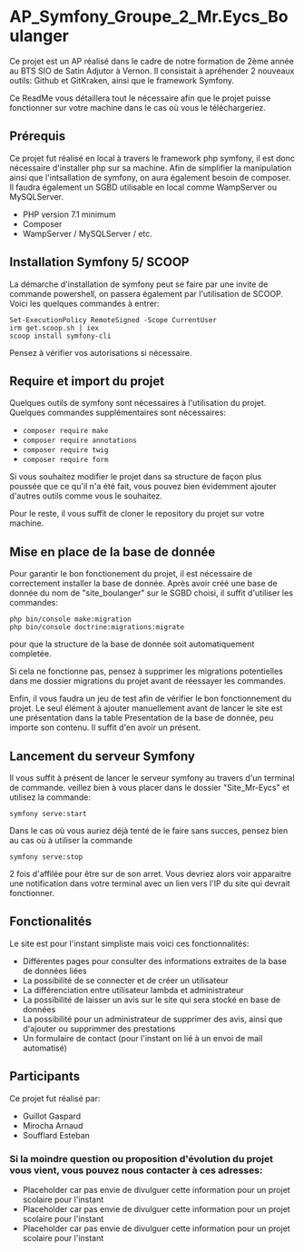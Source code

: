 # AP_Symfony_Groupe_2_Mr.Eycs_Boulanger
Ce projet est un AP réalisé dans le cadre de notre formation de 2ème année au BTS SIO de Satin Adjutor à Vernon. Il consistait à apréhender 2 nouveaux outils: Github et GitKraken, ainsi que le framework Symfony.

Ce ReadMe vous détaillera tout le nécessaire afin que le projet puisse fonctionner sur votre machine dans le cas où vous le téléchargeriez.

## Prérequis
Ce projet fut réalisé en local à travers le framework php symfony, il est donc nécessaire d'installer php sur sa machine. Afin de simplifier la manipulation ainsi que l'intsallation de symfony, on aura également besoin de composer. Il faudra également un SGBD utilisable en local comme WampServer ou MySQLServer.

- PHP version 7.1 minimum
- Composer
- WampServer / MySQLServer / etc.

## Installation Symfony 5/ SCOOP
La démarche d'installation de symfony peut se faire par une invite de commande powershell, on passera également par l'utilisation de SCOOP. Voici les quelques commandes à entrer:
```
Set-ExecutionPolicy RemoteSigned -Scope CurrentUser
irm get.scoop.sh | iex
scoop install symfony-cli
```
Pensez à vérifier vos autorisations si nécessaire.
## Require et import du projet
Quelques outils de symfony sont nécessaires à l'utilisation du projet. Quelques commandes supplémentaires sont nécessaires:
- ``` composer require make ```
- ``` composer require annotations ```
- ``` composer require twig ```
- ``` composer require form ```

Si vous souhaitez modifier le projet dans sa structure de façon plus poussée que ce qu'il n'a été fait, vous pouvez bien évidemment ajouter d'autres outils comme vous le souhaitez.

Pour le reste, il vous suffit de cloner le repository du projet sur votre machine.

## Mise en place de la base de donnée
Pour garantir le bon fonctionement du projet, il est nécessaire de correctement installer la base de donnée.
Après avoir créé une base de donnée du nom de "site_boulanger" sur le SGBD choisi, il suffit d'utiliser les commandes:
```
php bin/console make:migration
php bin/console doctrine:migrations:migrate
```
pour que la structure de la base de donnée soit automatiquement completée.

Si cela ne fonctionne pas, pensez à supprimer les migrations potentielles dans me dossier migrations du projet avant de réessayer les commandes.

Enfin, il vous faudra un jeu de test afin de vérifier le bon fonctionnement du projet.
Le seul élément à ajouter manuellement avant de lancer le site est une présentation dans la table Presentation de la base de donnée, peu importe son contenu. Il suffit d'en avoir un présent.

## Lancement du serveur Symfony
Il vous suffit à présent de lancer le serveur symfony au travers d'un terminal de commande.
veillez bien à vous placer dans le dossier "Site_Mr-Eycs" et utilisez la commande:
```
symfony serve:start
```
Dans le cas où vous auriez déjà tenté de le faire sans succes, pensez bien au cas où à utiliser la commande
```
symfony serve:stop
```
2 fois d'affilée pour être sur de son arret.
Vous devriez alors voir apparaitre une notification dans votre terminal avec un lien vers l'IP du site qui devrait fonctionner.

## Fonctionalités
Le site est pour l'instant simpliste mais voici ces fonctionnalités:
- Différentes pages pour consulter des informations extraites de la base de données liées
- La possibilité de se connecter et de créer un utilisateur
- La différenciation entre utilisateur lambda et administrateur
- La possibilité de laisser un avis sur le site qui sera stocké en base de données
- La possibilité pour un administrateur de supprimer des avis, ainsi que d'ajouter ou supprimmer des prestations
- Un formulaire de contact (pour l'instant on lié à un envoi de mail automatisé)

## Participants
Ce projet fut réalisé par:
- Guillot Gaspard
- Mirocha Arnaud
- Soufflard Esteban

### Si la moindre question ou proposition d'évolution du projet vous vient, vous pouvez nous contacter à ces adresses:
- Placeholder car pas envie de divulguer cette information pour un projet scolaire pour l'instant
- Placeholder car pas envie de divulguer cette information pour un projet scolaire pour l'instant
- Placeholder car pas envie de divulguer cette information pour un projet scolaire pour l'instant
